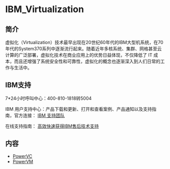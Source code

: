 # IBM_Virtualization

## 简介
虚拟化（Virtualization）技术最早出现在20世纪60年代的IBM大型机系统，在70年代的System370系列中逐渐流行起来。随着近年多核系统、集群、网格甚至云计算的广泛部署，虚拟化技术在商业应用上的优势日益体现，不仅降低了 IT 成本，而且还增强了系统安全性和可靠性，虚拟化的概念也逐渐深入到人们日常的工作与生活中。

## IBM支持
7\*24小时呼叫中心：400-810-1818转5004

IBM 用户支持中心：产品下载和更新、打开和查看案例、产品通知以及支持指南，官方连接：
[IBM 支持团队](https://www.ibm.com/mysupport/s/?language=zh_CN)

在线支持指南：
[高效快速获得IBM售后技术支持](https://mp.weixin.qq.com/s/abopnPZ8uEQ7PC56YiJJHw)

## 内容
- [PowerVC](https://bond-huang.github.io/huang/04-IBM_Virtualization/01-PowerVC/)
- [PowerVM](https://bond-huang.github.io/huang/04-IBM_Virtualization/02-PowerVM/)
